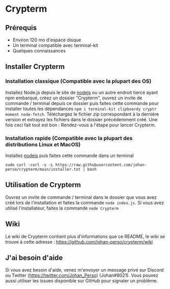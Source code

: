 # Crypterm

## Prérequis

  - Environ 120 mo d'espace disque
  - Un terminal compatible avec terminal-kit
  - Quelques connaissances
  

## Installer Crypterm

### Installation classique (Compatible avec la plupart des OS)
Installez Node.js depuis le site de [nodejs](https://nodejs.org/) ou un autre endroit tierce ayant npm embarqué, créez un dossier "Crypterm", ouvrez un invite de commande / terminal depuis ce dossier puis faites cette commande pour installer toutes les dépendances `npm i terminal-kit clipboardy cryptr moment node-fetch`. Téléchargez le fichier zip correspondant à la dernière version et extrayez les fichiers dans le dossier précédemment créé. Une fois ceci fait tout est bon : Rendez-vous à l'étape pour lancer Crypterm.


### Installation rapide (Compatible avec la plupart des distributions Linux et MacOS)
Installez [nodejs](https://nodejs.org/) puis faites cette commande dans un terminal
```
sudo curl -curl -s -L https://raw.githubusercontent.com/johan-perso/crypterm/main/installer.txt | bash
```


## Utilisation de Crypterm

Ouvrez un invite de commande / terminal dans le dossier que vous avez créé lors de l'installation et faites la commande `node index.js`. Si vous avez utilisé l'installateur, faites la commande `node Crypterm`


## Wiki

Le wiki de Crypterm contient plus d'informations que ce README, le wiki se trouve à cette adresse : https://github.com/johan-perso/crypterm/wiki


## J'ai besoin d'aide

Si vous avez besoin d'aide, venez m'envoyer un message privé sur Discord ou Twitter (https://twitter.com/Johan_Perso) (Johan#8021). Vous pouvez aussi utiliser les issues disponible sur GitHub pour signaler un problème.

